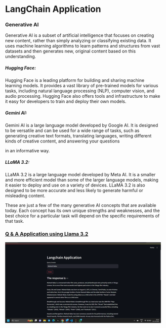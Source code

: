 # LangChain Application

### Generative AI
Generative AI is a subset of artificial intelligence that focuses on creating new content, rather than simply analyzing or classifying existing data. It uses machine learning algorithms to learn patterns and structures from vast datasets and then generates new, original content based on this understanding. 

#####  Hugging Face:

Hugging Face is a leading platform for building and sharing machine learning models. It provides a vast library of pre-trained models for various tasks, including natural language processing (NLP), computer vision, and audio processing. Hugging Face also offers tools and infrastructure to make it easy for developers to train and deploy their own models.

##### Gemini AI:

Gemini AI is a large language model developed by Google AI. It is designed to be versatile and can be used for a wide range of tasks, such as generating creative text formats, translating languages, writing different kinds of creative content, and answering your questions

 in an informative way.   

##### LLaMA 3.2:   

LLaMA 3.2 is a large language model developed by Meta AI. It is a smaller and more efficient model than some of the larger language models, making it easier to deploy and use on a variety of devices. LLaMA 3.2 is also designed to be more accurate and less likely to generate harmful or misleading content.

These are just a few of the many generative AI concepts that are available today. Each concept has its own unique strengths and weaknesses, and the best choice for a particular task will depend on the specific requirements of that task.

 
### [Q & A Application using Llama 3.2](https://huggingface.co/spaces/MogulojuSai/Q-A_application)

![image alt](https://github.com/Saimoguloju/LangChain-Application/blob/main/LangChain%20Q%26A%20application/Screen%20Shot.png)
